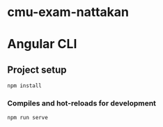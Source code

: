 # cmu-exam-nattakan
# Angular CLI
## Project setup
```
npm install
```

### Compiles and hot-reloads for development
```
npm run serve
```

